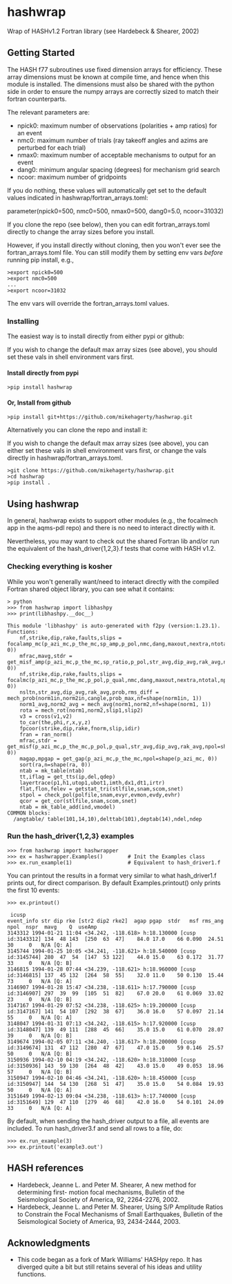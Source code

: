
# hashwrap

Wrap of HASHv1.2 Fortran library (see Hardebeck & Shearer, 2002)

## Getting Started

The HASH f77 subroutines use fixed dimension arrays for efficiency.
These array dimensions must be known at compile time, and hence when this
module is installed.  The dimensions must also be shared with the
python side in order to ensure the numpy arrays are correctly sized
to match their fortran counterparts.

The relevant parameters are:
 - npick0: maximum number of observations (polarities + amp ratios) for an
   event
 - nmc0:   maximum number of trials (ray takeoff angles and azims are
   perturbed for each trial)
 - nmax0:  maximum number of acceptable mechanisms to output for an event
 - dang0:  minimum angular spacing (degrees) for mechanism grid search
 - ncoor:  maximum number of gridpoints

If you do nothing, these values will automatically get set to the
default values indicated in hashwrap/fortran_arrays.toml:

parameter(npick0=500, nmc0=500, nmax0=500, dang0=5.0, ncoor=31032)

If you clone the repo (see below), then you can edit fortran_arrays.toml
directly to change the array sizes before you install.

However, if you install directly without cloning, then you won't
ever see the fortran_arrays.toml file.
You can still modify them by setting env vars *before* running pip install, e.g.,

    >export npick0=500
    >export nmc0=500
    ...
    >export ncoor=31032

The env vars will override the fortran_arrays.toml values.

### Installing

The easiest way is to install directly from either pypi or github:

If you wish to change the default max array sizes (see above),
you should set these vals in shell environment vars first.

#### Install directly from pypi

    >pip install hashwrap

#### Or, Install from github

    >pip install git+https://github.com/mikehagerty/hashwrap.git

Alternatively you can clone the repo and install it:

If you wish to change the default max array sizes (see above),
you can either set these vals in shell environment vars first,
or change the vals directly in hashwrap/fortran_arrays.toml.

    >git clone https://github.com/mikehagerty/hashwrap.git
    >cd hashwrap
    >pip install .


## Using hashwrap

In general, hashwrap exists to support other modules (e.g., the
focalmech app in the aqms-pdl repo) and there is no need to
interact directly with it.

Nevertheless, you may want to check out the shared Fortran lib
and/or run the equivalent of the hash_driver{1,2,3}.f tests
that come with HASH v1.2.

### Checking everything is kosher

While you won't generally want/need to interact directly with the
compiled Fortran shared object library, you can see what it contains:

    > python
    >>> from hashwrap import libhashpy
    >>> print(libhashpy.__doc__)
```
This module 'libhashpy' is auto-generated with f2py (version:1.23.1).
Functions:
    nf,strike,dip,rake,faults,slips = focalamp_mc(p_azi_mc,p_the_mc,sp_amp,p_pol,nmc,dang,maxout,nextra,ntotal,qextra,qtotal,npsta=shape(sp_amp, 0))
    mfrac,mavg,stdr = get_misf_amp(p_azi_mc,p_the_mc,sp_ratio,p_pol,str_avg,dip_avg,rak_avg,npol=shape(p_azi_mc, 0))
    nf,strike,dip,rake,faults,slips = focalmc(p_azi_mc,p_the_mc,p_pol,p_qual,nmc,dang,maxout,nextra,ntotal,npsta=shape(p_pol, 0))
    nsltn,str_avg,dip_avg,rak_avg,prob,rms_diff = mech_prob(norm1in,norm2in,cangle,prob_max,nf=shape(norm1in, 1))
    norm1_avg,norm2_avg = mech_avg(norm1,norm2,nf=shape(norm1, 1))
    rota = mech_rot(norm1,norm2,slip1,slip2)
    v3 = cross(v1,v2)
    to_car(the,phi,r,x,y,z)
    fpcoor(strike,dip,rake,fnorm,slip,idir)
    fran = ran_norm()
    mfrac,stdr = get_misf(p_azi_mc,p_the_mc,p_pol,p_qual,str_avg,dip_avg,rak_avg,npol=shape(p_azi_mc, 0))
    magap,mpgap = get_gap(p_azi_mc,p_the_mc,npol=shape(p_azi_mc, 0))
    sort(ra,n=shape(ra, 0))
    ntab = mk_table(ntab)
    tt,iflag = get_tts(ip,del,qdep)
    layertrace(p1,h1,utop1,ubot1,imth,dx1,dt1,irtr)
    flat,flon,felev = getstat_tri(stlfile,snam,scom,snet)
    stpol = check_pol(polfile,snam,evyr,evmon,evdy,evhr)
    qcor = get_cor(stlfile,snam,scom,snet)
    ntab = mk_table_add(ind,vmodel)
COMMON blocks:
  /angtable/ table(101,14,10),delttab(101),deptab(14),ndel,ndep
```


### Run the hash_driver{1,2,3} examples

    >>> from hashwrap import hashwrapper
    >>> ex = hashwrapper.Examples()        # Init the Examples class
    >>> ex.run_example(1)                  # Equivalent to hash_driver1.f

You can printout the results in a format very similar to what
hash_driver1.f prints out, for direct comparison.
By default Examples.printout() only prints the first 10 events:

    >>> ex.printout()

```
 icusp                                                         event_info str dip rke [str2 dip2 rke2]  agap pgap  stdr   msf rms_ang  npol  nspr  mavg    Q  useAmp
3143312 1994-01-21 11:04 <34.242, -118.618> h:18.130000 [cusp id:3143312] 134  48 143  [250  63  47]    84.0 17.0    66 0.090  24.51    30     0   N/A [Q: A]
3145744 1994-01-25 10:05 <34.241, -118.621> h:18.540000 [cusp id:3145744] 280  47  54  [147  53 122]    44.0 15.0    63 0.172  31.77    33     0   N/A [Q: B]
3146815 1994-01-28 07:44 <34.239, -118.621> h:18.960000 [cusp id:3146815] 137  45 132  [264  58  55]    32.0 11.0    50 0.130  15.44    73     0   N/A [Q: A]
3146907 1994-01-28 15:47 <34.238, -118.611> h:17.790000 [cusp id:3146907] 297  39  99  [105  51  82]    67.0 20.0    61 0.069  33.02    23     0   N/A [Q: B]
3147167 1994-01-29 07:52 <34.238, -118.625> h:19.200000 [cusp id:3147167] 141  54 107  [292  38  67]    36.0 16.0    57 0.097  21.14    55     0   N/A [Q: A]
3148047 1994-01-31 07:13 <34.242, -118.615> h:17.920000 [cusp id:3148047] 139  49 111  [288  45  66]    35.0 15.0    61 0.070  28.07    39     0   N/A [Q: B]
3149674 1994-02-05 07:11 <34.240, -118.617> h:18.200000 [cusp id:3149674] 131  47 112  [280  47  67]    47.0 15.0    59 0.146  25.57    50     0   N/A [Q: B]
3150936 1994-02-10 04:19 <34.242, -118.620> h:18.310000 [cusp id:3150936] 143  59 130  [264  48  42]    43.0 15.0    49 0.053  18.96    57     0   N/A [Q: B]
3150947 1994-02-10 04:46 <34.241, -118.620> h:18.450000 [cusp id:3150947] 144  54 130  [268  51  47]    35.0 15.0    54 0.084  19.93    50     0   N/A [Q: A]
3151649 1994-02-13 09:04 <34.238, -118.613> h:17.740000 [cusp id:3151649] 129  47 110  [279  46  68]    42.0 16.0    54 0.101  24.09    33     0   N/A [Q: A]
```

By default, when sending the hash_driver output to a file,
all events are included.
To run hash_driver3.f and send all rows to a file, do:

    >>> ex.run_example(3)
    >>> ex.printout('example3.out')


## HASH references

  - Hardebeck, Jeanne L. and Peter M. Shearer, A new method for determining first- motion focal mechanisms, Bulletin of the Seismological Society of America, 92, 2264-2276, 2002.
  - Hardebeck, Jeanne L. and Peter M. Shearer, Using S/P Amplitude Ratios to Constrain the Focal Mechanisms of Small Earthquakes, Bulletin of the Seismological Society of America, 93, 2434-2444, 2003.


## Acknowledgments

* This code began as a fork of Mark Williams' HASHpy repo.  It has
  diverged quite a bit but still retains several of his ideas and
utility functions.

